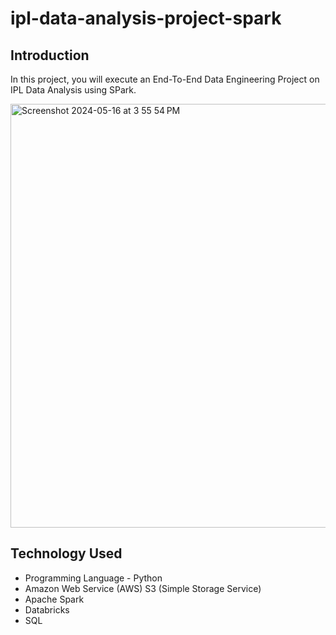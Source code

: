 # ipl-data-analysis-project-spark

## Introduction 
In this project, you will execute an End-To-End Data Engineering Project on IPL Data Analysis using SPark.


 <img width="678" alt="Screenshot 2024-05-16 at 3 55 54 PM" src="https://github.com/sindhuja444/ipl-data-analysis-project-spark/assets/110004106/9f30fb80-6342-4e2e-a42a-b51770f4bcc5">

 ## Technology Used
- Programming Language - Python
- Amazon Web Service (AWS)
      S3 (Simple Storage Service)
- Apache Spark
- Databricks
- SQL
  






